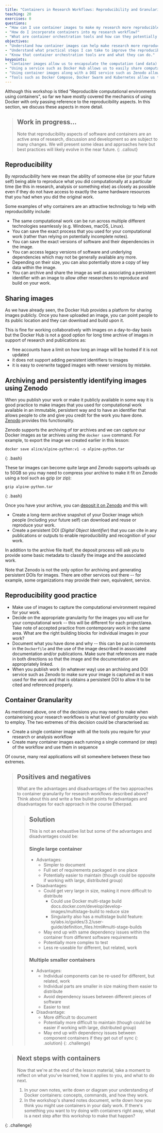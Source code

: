 ```yaml
---
title: "Containers in Research Workflows: Reproducibility and Granularity"
teaching: 20
exercises: 0
questions:
- "How can I use container images to make my research more reproducible?"
- "How do I incorporate containers into my research workflow?"
- "What are container orchestration tools and how can they potentially help me?"
objectives:
- "Understand how container images can help make research more reproducible."
- "Understand what practical steps I can take to improve the reproducibility of my research using containers."
- "Know that container orchestration tools are and what they can do."
keypoints:
- "Container images allow us to encapsulate the computation (and data) we have used in our research."
- "Using a service such as Docker Hub allows us to easily share computational work we have done."
- "Using container images along with a DOI service such as Zenodo allows us to capture our work and enables reproducibility."
- "Tools such as Docker Compose, Docker Swarm and Kubernetes allow us to describe how multiple containers work together."
---
```


Although this workshop is titled "Reproducible computational environments using containers",
so far we have mostly covered the mechanics of using Docker with only passing reference to
the reproducibility aspects. In this section, we discuss these aspects in more detail.

> ## Work in progress...
> Note that reproducibility aspects of software and containers are an active area of research, discussion and development so are subject to many changes. We will present some ideas and approaches here but best practices will likely evolve in the near future.
{: .callout}

## Reproducibility

By *reproducibility* here we mean the ability of someone else (or your future self) being able to reproduce
what you did computationally at a particular time (be this in research, analysis or something else)
as closely as possible even if they do not have access to exactly the same hardware resources
that you had when you did the original work.

Some examples of why containers are an attractive technology to help with reproducibility include:

  - The same computational work can be run across multiple different technologies seamlessly (e.g. Windows, macOS, Linux).
  - You can save the exact process that you used for your computational work (rather than relying on potentially incomplete notes).
  - You can save the exact versions of software and their dependencies in the image.
  - You can access legacy versions of software and underlying dependencies which may not be generally available any more.
  - Depending on their size, you can also potentially store a copy of key data within the image.
  - You can archive and share the image as well as associating a persistent identifier with an image to allow other researchers to reproduce and build on your work.

## Sharing images

As we have already seen, the Docker Hub provides a platform for sharing images publicly. Once you have uploaded an image, you can point people to its public location and they can download and build upon it.

This is fine for working collaboratively with images on a day-to-day basis but the Docker Hub is not a good option for long time archive of images in support of research and publications as:

  - free accounts have a limit on how long an image will be hosted if it is not updated
  - it does not support adding persistent identifiers to images
  - it is easy to overwrite tagged images with newer versions by mistake.

## Archiving and persistently identifying images using Zenodo

When you publish your work or make it publicly available in some way it is good practice to make images that you used for computational work available in an immutable, persistent way and to have an identifier that allows people to cite and give you credit for the work you have done. [Zenodo](https://zenodo.org/) provides this functionality.

Zenodo supports the archiving of *tar* archives and we can capture our Docker images as tar archives using the `docker save` command.
For example, to export the image we created earlier in this lesson:

~~~
docker save alice/alpine-python:v1 -o alpine-python.tar
~~~
{: .bash}

These tar images can become quite large and Zenodo supports uploads up to 50GB so you may need to compress your archive to make it fit on Zenodo using a tool such as gzip (or zip):

~~~
gzip alpine-python.tar
~~~
{: .bash}

Once you have your archive, you can [deposit it on Zenodo](https://zenodo.org/deposit/) and this will:

   - Create a long-term archive snapshot of your Docker image which people (including your future self) can download and reuse or reproduce your work.
   - Create a persistent DOI (*Digital Object Identifier*) that you can cite in any publications or outputs to enable reproducibility and recognition of your work.

In addition to the archive file itself, the deposit process will ask you to provide some basic metadata to classify the image and the associated work.

Note that Zenodo is not the only option for archiving and generating persistent DOIs for images. There are other services out there -- for example, some organizations may provide their own, equivalent, service.

## Reproducibility good practice

   - Make use of images to capture the computational environment required for your work.
   - Decide on the appropriate granularity for the images you will use for your computational work -- this will be different for each project/area. Take note of accepted practice from contemporary work in the same area. What are the right building blocks for individual images in your work?
   - Document what you have done and why -- this can be put in comments in the `Dockerfile` and the use of the image described in associated documentation and/or publications. Make sure that references are made in both directions so that the image and the documentation are appropriately linked.
   - When you publish work (in whatever way) use an archiving and DOI service such as Zenodo to make sure your image is captured as it was used for the work and that is obtains a persistent DOI to allow it to be cited and referenced properly.

## Container Granularity

As mentioned above, one of the decisions you may need to make when containerising your research workflows
is what level of *granularity* you wish to employ. The two extremes of this decision could be characterised
as:

  - Create a single container image with all the tools you require for your research or analysis workflow
  - Create many container images each running a single command (or step) of the workflow and use them in
    sequence

Of course, many real applications will sit somewhere between these two extremes.

> ## Positives and negatives
> What are the advantages and disadvantages of the two approaches to container granularity for research
> workflows described above? Think about this
> and write a few bullet points for advantages and disadvantages for each approach in the course Etherpad.
> > ## Solution
> > This is not an exhaustive list but some of the advantages and disadvantages could be:
> > ### Single large container
> > - Advantages:
> >   + Simpler to document
> >   + Full set of requirements packaged in one place
> >   + Potentially easier to maintain (though could be opposite if working with large, distributed group)
> > - Disadvantages:
> >   + Could get very large in size, making it more difficult to distribute
> >     + Could use Docker multi-stage build docs.docker.com/develop/develop-images/multistage-build to reduce size
> >     + Singularity also has a multistage build feature: sylabs.io/guides/3.2/user-guide/definition_files.html#multi-stage-builds
> >   + May end up with same dependency issues within the container from different software requirements
> >   + Potentially more complex to test
> >   + Less re-useable for different, but related, work
> >
> > ### Multiple smaller containers
> > - Advantages:
> >   + Individual components can be re-used for different, but related, work
> >   + Individual parts are smaller in size making them easier to distribute
> >   + Avoid dependency issues between different pieces of software
> >   + Easier to test
> > - Disadvantage:
> >   + More difficult to document
> >   + Potentially more difficult to maintain (though could be easier if working with large, distributed group)
> >   + May end up with dependency issues between component containers if they get out of sync
> {: .solution}
{: .challenge}

> ## Next steps with containers
>
> Now that we're at the end of the lesson material, take a moment to reflect on
> what you've learned, how it applies to you, and what to do next.
>
> 1. In your own notes, write down or diagram your understanding of Docker containers:
> concepts, commands, and how they work.
> 2. In the workshop's shared notes document, write down how you think you might
> use containers in your daily work. If there's something you want to try doing with
> containers right away, what is a next step after this workshop to make that happen?
>
{: .challenge}

